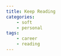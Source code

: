 ```yaml
---
title: Keep Reading
categories:
    - soft
    - personal
tags:
    - career
    - reading
---
```



<!--more-->
